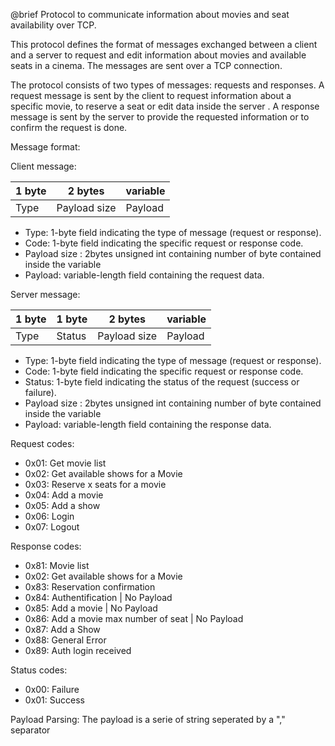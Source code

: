   @brief Protocol to communicate information about movies and seat availability over TCP.
  
  This protocol defines the format of messages exchanged between a client and a server to request and edit information about movies and available seats in a cinema. The messages are sent over a TCP connection.
  
  The protocol consists of two types of messages: requests and responses. A request message is sent by
  the client to request information about a specific movie, to reserve a seat or edit data inside the server . A response message is
  sent by the server to provide the requested information or to confirm the request is done.
  
  Message format:
  
  Client message:
  
  | 1 byte  |2 bytes     | variable |
  |---------|------------|----------|
  |  Type   |Payload size|Payload   |
  
  - Type: 1-byte field indicating the type of message (request or response).
  - Code: 1-byte field indicating the specific request or response code.
  - Payload size : 2bytes unsigned int containing number of byte contained inside the variable
  - Payload: variable-length field containing the request data.
  
  Server message:
  
  | 1 byte   | 1 byte |2 bytes     | variable |
  |----------|--------|------------|----------|
  |  Type    | Status |Payload size|Payload   |
  
  - Type: 1-byte field indicating the type of message (request or response).
  - Code: 1-byte field indicating the specific request or response code.
  - Status: 1-byte field indicating the status of the request (success or failure).
  - Payload size : 2bytes unsigned int containing number of byte contained inside the variable
  - Payload: variable-length field containing the response data.
  
  Request codes:
  
  - 0x01: Get movie list
  - 0x02: Get available shows for a Movie
  - 0x03: Reserve x seats for a movie
  - 0x04: Add a movie
  - 0x05: Add a show
  - 0x06: Login
  - 0x07: Logout
  
  Response codes:

  - 0x81: Movie list
  - 0x02: Get available shows for a Movie
  - 0x83: Reservation confirmation
  - 0x84: Authentification | No Payload
  - 0x85: Add a movie | No Payload
  - 0x86: Add a movie max number of seat | No Payload
  - 0x87: Add a Show
  - 0x88: General Error
  - 0x89: Auth login received
  
  Status codes:
  
  - 0x00: Failure
  - 0x01: Success 
  
  Payload Parsing:
  The payload is a serie of string seperated by a "," separator
